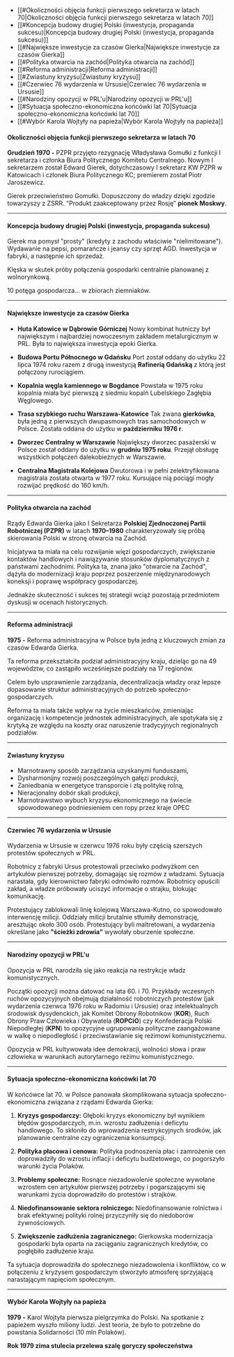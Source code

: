 - [[#Okoliczności objęcia funkcji pierwszego sekretarza w latach 70|Okoliczności objęcia funkcji pierwszego sekretarza w latach 70]]
- [[#Koncepcja budowy drugiej Polski (inwestycja, propaganda sukcesu)|Koncepcja budowy drugiej Polski (inwestycja, propaganda sukcesu)]]
- [[#Największe inwestycje za czasów Gierka|Największe inwestycje za czasów Gierka]]
- [[#Polityka otwarcia na zachód|Polityka otwarcia na zachód]]
- [[#Reforma administracji|Reforma administracji]]
- [[#Zwiastuny kryzysu|Zwiastuny kryzysu]]
- [[#Czerwiec 76 wydarzenia w Ursusie|Czerwiec 76 wydarzenia w Ursusie]]
- [[#Narodziny opozycji w PRL'u|Narodziny opozycji w PRL'u]]
- [[#Sytuacja społeczno-ekonomiczna końcówki lat 70|Sytuacja społeczno-ekonomiczna końcówki lat 70]]
- [[#Wybór Karola Wojtyły na papieża|Wybór Karola Wojtyły na papieża]]

#### Okoliczności objęcia funkcji pierwszego sekretarza w latach 70
**Grudzień 1970 -** PZPR przyjęto rezygnację Władysława Gomułki z funkcji I sekretarza i członka Biura Politycznego Komitetu Centralnego. Nowym I sekretarzem został Edward Gierek, dotychczasowy I sekretarz KW PZPR w Katowicach i członek Biura Politycznego KC; premierem został Piotr Jaroszewicz.

Gierek przeciwieństwo Gomułki. Dopuszczony do władzy dzięki zgodzie towarzyszy z ZSRR. "Produkt zaakceptowany przez Rosję" **pionek Moskwy**.

---
#### Koncepcja budowy drugiej Polski (inwestycja, propaganda sukcesu)
Gierek ma pomysł "prosty" (kredyty z zachodu właściwie "nielimitowane"). Wydawanie na pepsi, pomarańcze i jeansy czy sprzęt AGD. Inwestycja w fabryki, a następnie ich sprzedaż.

Klęska w skutek próby połączenia gospodarki centralnie planowanej z wolnorynkową.

10 potęga gospodarcza... w zbiorach ziemniaków.

---
#### Największe inwestycje za czasów Gierka
- **Huta Katowice w Dąbrowie Górniczej**
  Nowy kombinat hutniczy był największym i najbardziej nowoczesnym zakładem metalurgicznym w PRL. Była to największa inwestycja epoki Gierka.
  
- **Budowa Portu Północnego w Gdańsku**
  Port został oddany do użytku 22 lipca 1974 roku razem z drugą inwestycją **Rafinerią Gdańską** z którą jest połączony rurociągiem.
  
- **Kopalnia węgla kamiennego w Bogdance**
  Powstała w 1975 roku kopalnia miała być pierwszą z siedmiu kopalń Lubelskiego Zagłębia Węglowego.
  
- **Trasa szybkiego ruchu Warszawa-Katowice**
  Tak zwana **gierkówka**, była jedną z pierwszych dwupasmowych tras samochodowych w Polsce. Została oddana do użytku w **październiku 1976 r**.
  
- **Dworzec Centralny w Warszawie**
  Największy dworzec pasażerski w Polsce został oddany do użytku w **grudniu 1975 roku**. Przejął obsługę wszystkich połączeń dalekobieżnych w Warszawie.
  
- **Centralna Magistrala Kolejowa**
  Dwutorowa i w pełni zelektryfikowana magistrala została otwarta w 1977 roku. Kursujące nią pociągi mogły rozwijać prędkość do 160 km/h.

---
#### Polityka otwarcia na zachód
Rządy Edwarda Gierka jako I Sekretarza **Polskiej Zjednoczonej Partii Robotniczej (PZPR)** w latach **1970–1980** charakteryzowały się próbą skierowania Polski w stronę otwarcia na Zachód.

Inicjatywa ta miała na celu rozwijanie więzi gospodarczych, zwiększanie kontaktów handlowych i nawiązywanie stosunków dyplomatycznych z państwami zachodnimi. Polityka ta, znana jako "otwarcie na Zachód", dążyła do modernizacji kraju poprzez poszerzenie międzynarodowych koneksji i poprawę współpracy gospodarczej.

Jednakże skuteczność i sukces tej strategii wciąż pozostają przedmiotem dyskusji w ocenach historycznych.

---
#### Reforma administracji
**1975 -** Reforma administracyjna w Polsce była jedną z kluczowych zmian za czasów Edwarda Gierka. 

Ta reforma przekształciła podział administracyjny kraju, dzieląc go na 49 województw, co zastąpiło wcześniejsze podziały na 17 regionów. 

Celem było usprawnienie zarządzania, decentralizacja władzy oraz lepsze dopasowanie struktur administracyjnych do potrzeb społeczno-gospodarczych. 

Reforma ta miała także wpływ na życie mieszkańców, zmieniając organizację i kompetencje jednostek administracyjnych, ale spotykała się z krytyką ze względu na koszty oraz naruszenie tradycyjnych regionalnych podziałów.

---
#### Zwiastuny kryzysu
- Marnotrawny sposób zarządzania uzyskanymi funduszami,
- Dysharmonijny rozwój poszczególnych gałęzi produkcji,
- Zaniedbania w energetyce transporcie i złą politykę rolną,
- Nieracjonalny dobór skali produkcji,
- Marnotrawstwo wybuch kryzysu ekonomicznego na świecie spowodowanego
podniesieniem cen ropy przez kraje OPEC

---
#### Czerwiec 76 wydarzenia w Ursusie
Wydarzenia w Ursusie w czerwcu 1976 roku były częścią szerszych protestów społecznych w PRL. 

Robotnicy z fabryki Ursus protestowali przeciwko podwyżkom cen artykułów pierwszej potrzeby, domagając się rozmów z władzami. Sytuacja narastała, gdy kierownictwo fabryki odmówiło rozmów. Robotnicy opuścili zakład, a władze próbowały uciszyć informacje o strajku, blokując komunikację.

Protestujący zablokowali linię kolejową Warszawa-Kutno, co spowodowało interwencję milicji. Oddziały milicji brutalnie stłumiły demonstrację, aresztując około 300 osób. Protestujący byli maltretowani, a wydarzenia określane jako **"ścieżki zdrowia"** wywołały oburzenie społeczne.

---
#### Narodziny opozycji w PRL'u
Opozycja w PRL narodziła się jako reakcja na restrykcje władz komunistycznych. 

Początki opozycji można datować na lata 60. i 70. Przykłady wczesnych ruchów opozycyjnych obejmują działalność robotniczych protestów (jak wydarzenia czerwca 1976 roku w Radomiu i Ursusie) oraz intelektualnych środowisk dysydenckich, jak Komitet Obrony Robotników (**KOR**), Ruch Obrony Praw Człowieka i Obywatela (**ROPCiO**) czy Konfederacja Polski Niepodległej (**KPN**) to opozycyjne ugrupowania polityczne zaangażowane w walkę o niepodległość i przeciwstawianie się reżimowi komunistycznemu.

Opozycja w PRL kultywowała idee demokracji, wolności słowa i praw człowieka w warunkach autorytarnego reżimu komunistycznego.

---
#### Sytuacja społeczno-ekonomiczna końcówki lat 70
W końcówce lat 70. w Polsce panowała skomplikowana sytuacja społeczno-ekonomiczna związana z rządami Edwarda Gierka:

1. **Kryzys gospodarczy:** Głęboki kryzys ekonomiczny był wynikiem błędów gospodarczych, m.in. wzrostu zadłużenia i deficytu handlowego. To skłoniło do wprowadzenia restrykcyjnych środków, jak planowanie centralne czy ograniczenia konsumpcji.

2. **Polityka płacowa i cenowa:** Polityka podnoszenia płac i zamrożenie cen doprowadziły do wzrostu inflacji i deficytu budżetowego, co pogorszyło warunki życia Polaków.

3. **Problemy społeczne:** Rosnące niezadowolenie społeczne wywołane wzrostem cen artykułów pierwszej potrzeby i pogarszającymi się warunkami życia doprowadziło do protestów i strajków.

4. **Niedofinansowanie sektora rolniczego:** Niedofinansowanie rolnictwa i brak efektywnej polityki rolnej przyczyniły się do niedoborów żywnościowych.

5. **Zwiększenie zadłużenia zagranicznego:** Gierkowska modernizacja gospodarki była oparta na zaciąganiu zagranicznych kredytów, co pogłębiło zadłużenie kraju.

Ta sytuacja doprowadziła do społecznego niezadowolenia i konfliktów, co w połączeniu z kryzysem gospodarczym stworzyło atmosferę sprzyjającą narastającym napięciom społecznym.

---
#### Wybór Karola Wojtyły na papieża
**1979 -** Karol Wojtyła pierwsza pielgrzymka do Polski. Na spotkanie z papieżem wyszło miliony ludzi. 
Jest teoria, że było to potrzebne do powstania Solidarności (10 mln Polaków).

**Rok 1979 zima stulecia przelewa szalę goryczy społeczeństwa**